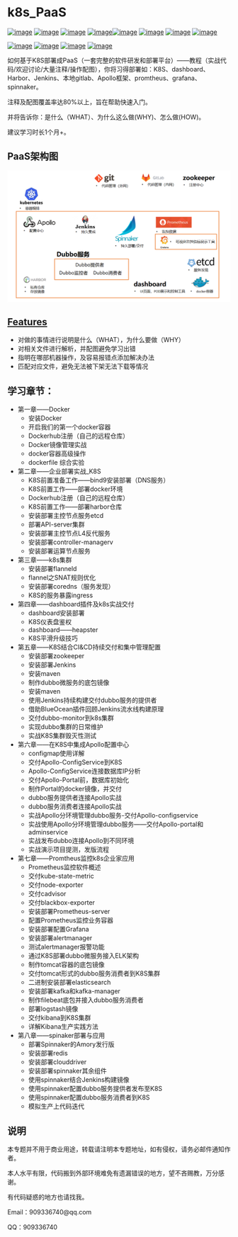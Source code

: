 # k8s_PaaS
[![image](https://img.shields.io/badge/google-kubernetes-blue.svg)](https://kubernetes.io/) [![image](https://img.shields.io/badge/ctripcorp-apollo-gray.svg)](https://github.com/ctripcorp/apollo) [![image](https://img.shields.io/badge/CNCD-Spinnaker-skyblue.svg)](https://www.spinnaker.io/) [![image](https://img.shields.io/badge/JAVA-Jenkins-orange.svg)](https://jenkins.io/zh/)[![image](https://img.shields.io/badge/Git-Gitee-red.svg)](https://gitee.com) [![image](https://img.shields.io/badge/Git-GitLab-orange.svg)]() [![image](https://img.shields.io/badge/Apache-zookeeper-Crimson.svg)](http://zookeeper.apache.org/) [![image](https://img.shields.io/badge/used-Harbor-green.svg)](https://goharbor.io/)

[![image](https://img.shields.io/badge/used-docker-blue.svg)](https://www.docker.com/) [![image](https://img.shields.io/badge/used-Prometheus-red.svg)](https://prometheus.io/) [![image](https://img.shields.io/badge/used-etcd-blue.svg)](https://etcd.io/) [![image](https://img.shields.io/badge/used-Grafana-orange.svg)](https://grafana.com)

如何基于K8S部署成PaaS（一套完整的软件研发和部署平台）——教程（实战代码/欢迎讨论/大量注释/操作配图），你将习得部署如：K8S、dashboard、Harbor、Jenkins、本地gitlab、Apollo框架、promtheus、grafana、spinnaker。

注释及配图覆盖率达80%以上，旨在帮助快速入门。

并将告诉你：是什么（WHAT）、为什么这么做(WHY)、怎么做(HOW)。

建议学习时长1个月+。

## PaaS架构图

![K8S_PaaS架构图](assets/K8S_PaaS架构图.png)

## <a href="https://github.com/ben1234560/k8s_PaaS/blob/master/Features.md">Features</a>

- 对做的事情进行说明是什么（WHAT），为什么要做（WHY）
- 对相关文件进行解析，并配图避免学习出错
- 指明在哪部机器操作，及容易报错点添加解决办法
- 匹配对应文件，避免无法被下架无法下载等情况

## 学习章节：

<ul>
  <li>第一章——Docker
    <ul>
      <li>安装Docker
      <li>开启我们的第一个docker容器
      <li>Dockerhub注册（自己的远程仓库）
      <li>Docker镜像管理实战
      <li>docker容器高级操作
      <li>dockerfile 综合实验
    </ul>
  </li>
  <li>第二章——企业部署实战_K8S
    <ul>
      <li>K8S前置准备工作——bind9安装部署（DNS服务）
      <li>K8S前置工作——部署docker环境
      <li>Dockerhub注册（自己的远程仓库）
      <li>K8S前置工作——部署harbor仓库
      <li>安装部署主控节点服务etcd
      <li>部署API-server集群
      <li>安装部署主控节点L4反代服务
      <li>安装部署controller-managerv
      <li>安装部署运算节点服务
    </ul>
  </li>
  <li>第三章——k8s集群
    <ul>
      <li>安装部署flanneld
      <li>flannel之SNAT规则优化
      <li>安装部署coredns（服务发现）
      <li>K8S的服务暴露ingress
    </ul>
  </li>
  <li>第四章——dashboard插件及k8s实战交付
    <ul>
      <li>dashboard安装部署
      <li>K8S仪表盘鉴权
      <li>dashboard——heapster
      <li>K8S平滑升级技巧
    </ul>
  </li>
  <li>第五章——K8S结合CI&CD持续交付和集中管理配置
    <ul>
      <li>安装部署zookeeper
      <li>安装部署Jenkins
      <li>安装maven
      <li>制作dubbo微服务的底包镜像
      <li>安装maven
      <li>使用Jenkins持续构建交付dubbo服务的提供者
      <li>借助BlueOcean插件回顾Jenkins流水线构建原理
      <li>交付dubbo-monitor到k8s集群
      <li>实现dubbo集群的日常维护
      <li>实战K8S集群毁灭性测试
    </ul>
  </li>
  <li>第六章——在K8S中集成Apollo配置中心
    <ul>
      <li>configmap使用详解
      <li>交付Apollo-ConfigService到K8S
      <li>Apollo-ConfigService连接数据库IP分析
      <li>交付Apollo-Portal前，数据库初始化
      <li>制作Portal的docker镜像，并交付
      <li>dubbo服务提供者连接Apollo实战
      <li>dubbo服务消费者连接Apollo实战
      <li>实战Apollo分环境管理dubbo服务-交付Apollo-configservice
      <li>实战使用Apollo分环境管理dubbo服务——交付Apollo-portal和adminservice
      <li>实战发布dubbo连接Apollo到不同环境
      <li>实战演示项目提测，发版流程
    </ul>
  </li>
  <li>第七章——Promtheus监控k8s企业家应用
    <ul>
      <li>Prometheus监控软件概述
      <li>交付kube-state-metric
      <li>交付node-exporter
      <li>交付cadvisor
      <li>交付blackbox-exporter
      <li>安装部署Prometheus-server
      <li>配置Prometheus监控业务容器
      <li>安装部署配置Grafana
      <li>安装部署alertmanager
      <li>测试alertmanager报警功能
      <li>通过K8S部署dubbo微服务接入ELK架构
      <li>制作tomcat容器的底包镜像
      <li>交付tomcat形式的dubbo服务消费者到K8S集群
      <li>二进制安装部署elasticsearch
      <li>安装部署kafka和kafka-manager
      <li>制作filebeat底包并接入dubbo服务消费者
      <li>部署logstash镜像
      <li>交付kibana到K8S集群
      <li>详解Kibana生产实践方法
    </ul>
  </li>
  <li>第八章——spinaker部署与应用
    <ul>
      <li>部署Spinnaker的Amory发行版
      <li>安装部署redis
      <li>安装部署clouddriver
      <li>安装部署spinnaker其余组件
      <li>使用spinnaker结合Jenkins构建镜像
      <li>使用spinnaker配置dubbo服务提供者发布至K8S
      <li>使用spinnaker配置dubbo服务消费者到K8S
      <li>模拟生产上代码迭代
    </ul>
  </li>
</ul>

## 说明
<p> 本专题并不用于商业用途，转载请注明本专题地址，如有侵权，请务必邮件通知作者。
<p> 本人水平有限，代码搬到外部环境难免有遗漏错误的地方，望不吝赐教，万分感谢。
<p> 有代码疑惑的地方也请找我。
<p> Email：909336740@qq.com
<p> QQ：909336740


